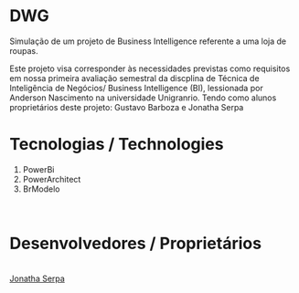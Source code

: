 # DWG
Simulação de um projeto de Business Intelligence referente a uma loja de roupas.<br>

Este projeto visa corresponder às necessidades previstas como requisitos em nossa primeira avaliação semestral da discplina de Técnica de Inteligência de Negócios/ Business Intelligence (BI), lessionada por Anderson Nascimento na universidade Unigranrio.
Tendo como alunos proprietários deste projeto: Gustavo Barboza e Jonatha Serpa<br>
# Tecnologias / Technologies
<ol>
  <li>PowerBi</li>
  <li>PowerArchitect</li>
  <li>BrModelo</li>
  </ol><br>
 <h1>Desenvolvedores / Proprietários</h1><br>
 <a href="https://github.com/JonathaEu" target="_blank"> Jonatha Serpa </a>
 


